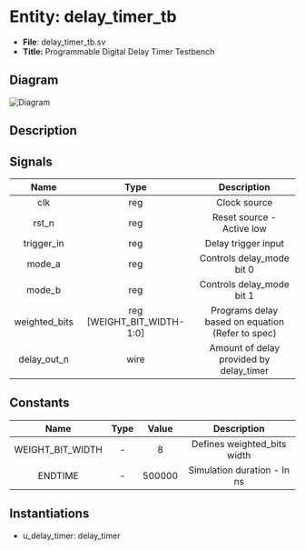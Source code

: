 
# Entity: delay_timer_tb 
- **File**: delay_timer_tb.sv
- **Title:**  Programmable Digital Delay Timer Testbench

## Diagram
![Diagram](delay_timer_tb.svg "Diagram")
## Description


## Signals

| Name          | Type                       | Description                                      |
| :-----------: | :------------------------: | :----------------------------------------------: |
| clk           | reg                        | Clock source                                     |
| rst_n         | reg                        | Reset source - Active low                        |
| trigger_in    | reg                        | Delay trigger input                              |
| mode_a        | reg                        | Controls delay_mode bit 0                        |
| mode_b        | reg                        | Controls delay_mode bit 1                        |
| weighted_bits | reg [WEIGHT_BIT_WIDTH-1:0] | Programs delay based on equation (Refer to spec) |
| delay_out_n   | wire                       | Amount of delay provided by delay_timer          |

## Constants

| Name             | Type | Value  | Description                 |
| :--------------: | :--: | :----: | :-------------------------: |
| WEIGHT_BIT_WIDTH |   -  | 8      | Defines weighted_bits width |
| ENDTIME          |   -  | 500000 | Simulation duration - In ns |

## Instantiations

- u_delay_timer: delay_timer
